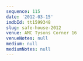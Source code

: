 ```yaml
---
sequence: 115
date: '2012-03-15'
imdbId: tt1599348
slug: safe-house-2012
venue: AMC Tysons Corner 16
venueNotes: null
medium: null
mediumNotes: null
---
```


